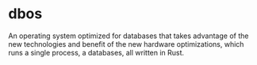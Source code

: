 # dbos

An operating system optimized for databases that takes advantage of the new technologies and benefit of the new hardware optimizations, which runs a single process, a databases, all written in Rust.
